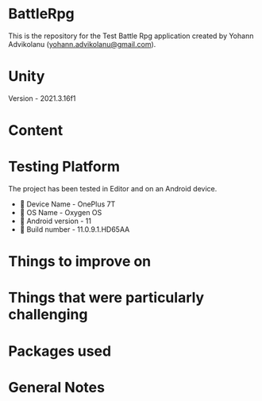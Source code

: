 # BattleRpg
This is the repository for the Test Battle Rpg application created by Yohann Advikolanu (yohann.advikolanu@gmail.com).

# Unity
Version - 2021.3.16f1

# Content

# Testing Platform
The project has been tested in Editor and on an Android device. 
- 📱 Device Name - OnePlus 7T
- 📱 OS Name - Oxygen OS
- 📱 Android version - 11
- 📱 Build number - 11.0.9.1.HD65AA

# Things to improve on

# Things that were particularly challenging

# Packages used

# General Notes